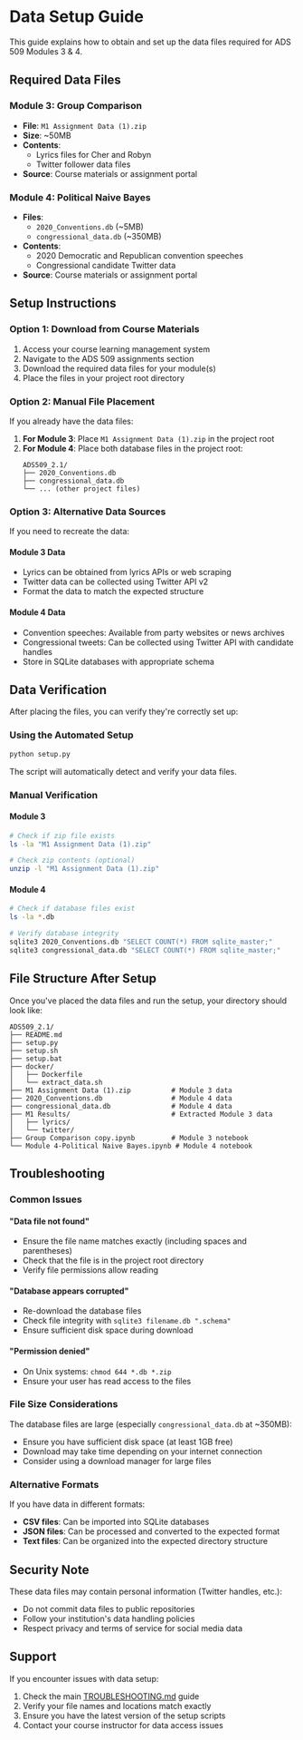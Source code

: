 # Data Setup Guide

This guide explains how to obtain and set up the data files required for ADS 509 Modules 3 & 4.

## Required Data Files

### Module 3: Group Comparison
- **File**: `M1 Assignment Data (1).zip`
- **Size**: ~50MB
- **Contents**: 
  - Lyrics files for Cher and Robyn
  - Twitter follower data files
- **Source**: Course materials or assignment portal

### Module 4: Political Naive Bayes
- **Files**: 
  - `2020_Conventions.db` (~5MB)
  - `congressional_data.db` (~350MB)
- **Contents**:
  - 2020 Democratic and Republican convention speeches
  - Congressional candidate Twitter data
- **Source**: Course materials or assignment portal

## Setup Instructions

### Option 1: Download from Course Materials
1. Access your course learning management system
2. Navigate to the ADS 509 assignments section
3. Download the required data files for your module(s)
4. Place the files in your project root directory

### Option 2: Manual File Placement
If you already have the data files:

1. **For Module 3**: Place `M1 Assignment Data (1).zip` in the project root
2. **For Module 4**: Place both database files in the project root:
   ```
   ADS509_2.1/
   ├── 2020_Conventions.db
   ├── congressional_data.db
   └── ... (other project files)
   ```

### Option 3: Alternative Data Sources
If you need to recreate the data:

#### Module 3 Data
- Lyrics can be obtained from lyrics APIs or web scraping
- Twitter data can be collected using Twitter API v2
- Format the data to match the expected structure

#### Module 4 Data
- Convention speeches: Available from party websites or news archives
- Congressional tweets: Can be collected using Twitter API with candidate handles
- Store in SQLite databases with appropriate schema

## Data Verification

After placing the files, you can verify they're correctly set up:

### Using the Automated Setup
```bash
python setup.py
```
The script will automatically detect and verify your data files.

### Manual Verification

#### Module 3
```bash
# Check if zip file exists
ls -la "M1 Assignment Data (1).zip"

# Check zip contents (optional)
unzip -l "M1 Assignment Data (1).zip"
```

#### Module 4
```bash
# Check if database files exist
ls -la *.db

# Verify database integrity
sqlite3 2020_Conventions.db "SELECT COUNT(*) FROM sqlite_master;"
sqlite3 congressional_data.db "SELECT COUNT(*) FROM sqlite_master;"
```

## File Structure After Setup

Once you've placed the data files and run the setup, your directory should look like:

```
ADS509_2.1/
├── README.md
├── setup.py
├── setup.sh
├── setup.bat
├── docker/
│   ├── Dockerfile
│   └── extract_data.sh
├── M1 Assignment Data (1).zip          # Module 3 data
├── 2020_Conventions.db                 # Module 4 data
├── congressional_data.db               # Module 4 data
├── M1 Results/                         # Extracted Module 3 data
│   ├── lyrics/
│   └── twitter/
├── Group Comparison copy.ipynb         # Module 3 notebook
└── Module 4-Political Naive Bayes.ipynb # Module 4 notebook
```

## Troubleshooting

### Common Issues

#### "Data file not found"
- Ensure the file name matches exactly (including spaces and parentheses)
- Check that the file is in the project root directory
- Verify file permissions allow reading

#### "Database appears corrupted"
- Re-download the database files
- Check file integrity with `sqlite3 filename.db ".schema"`
- Ensure sufficient disk space during download

#### "Permission denied"
- On Unix systems: `chmod 644 *.db *.zip`
- Ensure your user has read access to the files

### File Size Considerations

The database files are large (especially `congressional_data.db` at ~350MB):
- Ensure you have sufficient disk space (at least 1GB free)
- Download may take time depending on your internet connection
- Consider using a download manager for large files

### Alternative Formats

If you have data in different formats:
- **CSV files**: Can be imported into SQLite databases
- **JSON files**: Can be processed and converted to the expected format
- **Text files**: Can be organized into the expected directory structure

## Security Note

These data files may contain personal information (Twitter handles, etc.):
- Do not commit data files to public repositories
- Follow your institution's data handling policies
- Respect privacy and terms of service for social media data

## Support

If you encounter issues with data setup:
1. Check the main [TROUBLESHOOTING.md](TROUBLESHOOTING.md) guide
2. Verify your file names and locations match exactly
3. Ensure you have the latest version of the setup scripts
4. Contact your course instructor for data access issues
